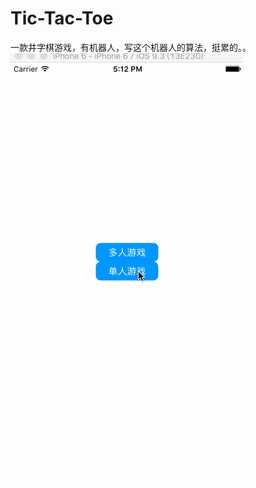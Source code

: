 # Tic-Tac-Toe
一款井字棋游戏，有机器人，写这个机器人的算法，挺累的。。
![](https://github.com/kptanjunhao/Tic-Tac-Toe/blob/master/tictactoe.gif)